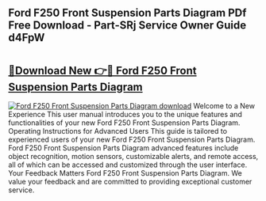 ## Ford F250 Front Suspension Parts Diagram PDf Free Download - Part-SRj Service Owner Guide d4FpW

# <h2><a href="http://dfhjeqj.blite.top/?on=Ford+F250+Front+Suspension+Parts+Diagram">🔗Download New 👉🔴 Ford F250 Front Suspension Parts Diagram</a></h2>

[![Ford F250 Front Suspension Parts Diagram download](https://i.imgur.com/lujVjoI.png)](http://dfhjeqj.blite.top/?on=Ford+F250+Front+Suspension+Parts+Diagram)
Welcome to a New Experience This user manual introduces you to the unique features and functionalities of your new Ford F250 Front Suspension Parts Diagram. Operating Instructions for Advanced Users This guide is tailored to experienced users of your new Ford F250 Front Suspension Parts Diagram. Ford F250 Front Suspension Parts Diagram advanced features include object recognition, motion sensors, customizable alerts, and remote access, all of which can be accessed and customized through the user interface. Your Feedback Matters Ford F250 Front Suspension Parts Diagram. We value your feedback and are committed to providing exceptional customer service.
